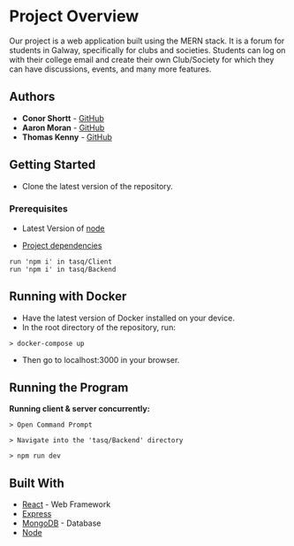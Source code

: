 # Project Overview
Our project is a web application built using the MERN stack. It is a forum for students in Galway, specifically for clubs and societies. Students can log on with their college email and create their own Club/Society for which they can have discussions, events, and many more features.

## Authors

* **Conor Shortt** - [GitHub](https://github.com/conorshortt123)
* **Aaron Moran** - [GitHub](https://github.com/Moran98)
* **Thomas Kenny** - [GitHub](https://github.com/KennyThomas)

## Getting Started

* Clone the latest version of the repository.

### Prerequisites

* Latest Version of [node](https://nodejs.org/en/)

* [Project dependencies](https://github.com/applied-project-2020/tasq/network/dependencies)
```
run 'npm i' in tasq/Client
run 'npm i' in tasq/Backend
```

## Running with Docker
* Have the latest version of Docker installed on your device.
* In the root directory of the repository, run:
```
> docker-compose up
```
* Then go to localhost:3000 in your browser.

## Running the Program

**Running client & server concurrently:**
```
> Open Command Prompt
```
```
> Navigate into the 'tasq/Backend' directory 
```
```
> npm run dev
```


## Built With

* [React](https://reactjs.org/) - Web Framework
* [Express](https://expressjs.com/)
* [MongoDB](https://www.mongodb.com/) - Database
* [Node](https://nodejs.org/en/)
